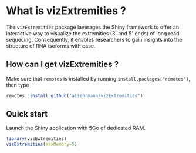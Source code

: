 # What is vizExtremities ?

The `vizExtremities` package laverages the Shiny framework to offer an interactive way to visualize the extremities (3' and 5' ends) of long read sequecing. Consequently, it enables researchers to gain insights into the structure of RNA isoforms with ease.


## How can I get vizExtremities ?

Make sure that `remotes` is installed by running
`install.packages("remotes")`, then type

``` r
remotes::install_github("aLiehrmann/vizExtremities")
```

## Quick start

Launch the Shiny application with 5Go of dedicated RAM.
``` r
library(vizExtremities)
vizExtremities(maxMemory=5)
```

